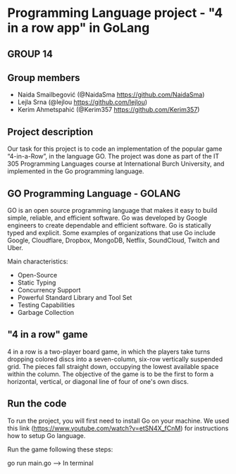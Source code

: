 # Programming Language project - "4 in a row app" in GoLang

## GROUP 14 

## Group members
- Naida Smailbegović (@NaidaSma https://github.com/NaidaSma) 
- Lejla Srna (@lejlou https://github.com/lejlou)
- Kerim Ahmetspahić (@Kerim357 https://github.com/Kerim357)

## Project description

Our task for this project is to code an implementation of the popular game “4-in-a-Row”, in the language GO.
The project was done as part of the IT 305 Programming Languages course at International Burch University, and implemented in the Go programming language.


## GO Programming Language - GOLANG 

GO is an open source programming language that makes it easy to build simple, reliable, and efficient software. Go was developed by Google engineers to create dependable and efficient software. Go is statically typed and explicit. Some examples of organizations that use Go include Google, Cloudflare, Dropbox, MongoDB, Netflix, SoundCloud, Twitch and Uber.

Main characteristics: 
- Open-Source
- Static Typing 
- Concurrency Support
- Powerful Standard Library and Tool Set 
- Testing Capabilities 
- Garbage Collection 

## "4 in a row" game 

4 in a row is a two-player board game, in which the players take turns dropping colored discs into a seven-column, six-row vertically suspended grid. The pieces fall straight down, occupying the lowest available space within the column. The objective of the game is to be the first to form a horizontal, vertical, or diagonal line of four of one's own discs.

## Run the code 

To run the project, you will first need to install Go on your machine. We used this link (https://www.youtube.com/watch?v=etSN4X_fCnM) for instructions how to setup Go language. 

Run the game following these steps: 

go run main.go  --> In terminal 
